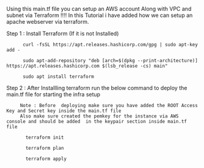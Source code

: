 Using this main.tf file you can setup an AWS account Along with VPC and subnet via Terraform !!!!
In this Tutorial i have  added how  we can setup an apache  webserver via terraform.


Step 1 : Install Terraform  (If it is not Installed)

          curl -fsSL https://apt.releases.hashicorp.com/gpg | sudo apt-key add -

          sudo apt-add-repository "deb [arch=$(dpkg --print-architecture)] https://apt.releases.hashicorp.com $(lsb_release -cs) main"

          sudo apt install terraform

Step 2 : After Installling terraform run the below command to deploy the main.tf file for starting  the infra setup 
         
         Note : Before  deploying make sure you have added the ROOT Access Key and Secret key inside the main.tf file 
         Also make sure created the pemkey for the instance via AWS console and should be added  in the keypair section inside main.tf file
           
           terraform init
           
           terraform plan
           
           terraform apply
